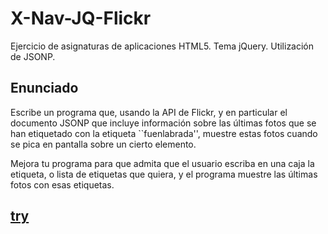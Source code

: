 # X-Nav-JQ-Flickr
Ejercicio de asignaturas de aplicaciones HTML5. Tema jQuery. Utilización de JSONP.

## Enunciado

Escribe un programa que, usando la API de Flickr, y en particular el documento JSONP que incluye información sobre las últimas fotos que se han etiquetado con la etiqueta ``fuenlabrada'', muestre estas fotos cuando se pica en pantalla sobre un cierto elemento.

Mejora tu programa para que admita que el usuario escriba en una caja la etiqueta, o lista de etiquetas que quiera, y el programa muestre las últimas fotos con esas etiquetas.

## [try](https://crisgh.github.io/X-Nav-JQ-Flickr/index.html)
